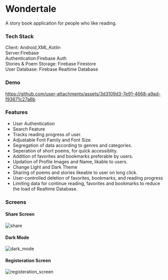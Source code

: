 # Wondertale
A story book application for people who like reading.

### Tech Stack
Client: Android,XML,Kotlin<br />
Server:Firebase<br />
Authentication:Firebase Auth<br />
Stories & Poem Storage: Firebase Firestore<br />
User Database: Firebase Realtime Database<br />

### Demo
https://github.com/user-attachments/assets/3d3109d3-7e91-4668-a9ad-f93671c27a6b


### Features
- User Authentication
- Search Feature
- Tracks reading progress of user.
- Adjustable Font Family and Font Size.
- Segregation of data according to genres and categories.
- Seperation of short poems, for quick accessiblity.
- Addition of favorites and bookmarks preferable by users.
- Updation of Profile Images and Name, likable to users.
- Change Light and Dark Theme
- Sharing of poems and stories likeable to user on long click.
- User-controlled deletion of favorites, bookmarks, and reading progress
- Limiting data for continue reading, favorites and bookmarks to reduce the load of Realtime Database.



### Screens
#### Share Screen
![share](https://github.com/user-attachments/assets/a75451fc-da4f-41a0-8384-b19257bd756f )
#### Dark Mode
![dark_mode](https://github.com/user-attachments/assets/dd07c21c-e4c0-47a2-a14f-1405a468890d)
#### Registeration Screen
![registeration_screen](https://github.com/user-attachments/assets/973f06cc-a43f-4238-8a4b-01e75e4f91e2)








